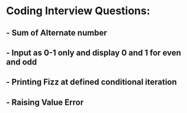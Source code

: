 # Coding Interview Questions:
## - Sum of Alternate number
## - Input as 0-1 only and display 0 and 1 for even and odd
## - Printing Fizz at defined conditional iteration
## - Raising Value Error
